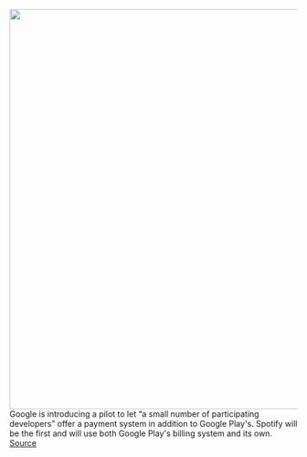 <img src='https://cdn.vox-cdn.com/thumbor/EYDxnfuh6-A5X0Fyyc09s1Rspss=/0x0:2040x1360/1200x800/filters:focal(857x517:1183x843)/cdn.vox-cdn.com/uploads/chorus_image/image/70663284/acastro_180130_1777_0003.0.jpg' width='700px' /><br/>
Google is introducing a pilot to let “a small number of participating developers” offer a payment system in addition to Google Play's. Spotify will be the first and will use both Google Play's billing system and its own.
<a href='https://www.theverge.com/2022/3/23/22993417/google-pilot-test-android-alternate-billing-systems-spotify'> Source <a/>